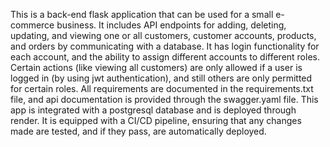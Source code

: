 This is a back-end flask application that can be used for a small e-commerce business. It includes API endpoints for
adding, deleting, updating, and viewing one or all customers, customer accounts, products, and orders by communicating with a database.
It has login functionality for each account, and the ability to assign different accounts to different roles. Certain actions (like viewing all
customers) are only allowed if a user is logged in (by using jwt authentication), and still others are only permitted for certain roles. All requirements
are documented in the requirements.txt file, and api documentation is provided through the swagger.yaml file.
This app is integrated with a postgresql database and is deployed through render. It is equipped with a CI/CD pipeline, ensuring that any changes
made are tested, and if they pass, are automatically deployed. 

